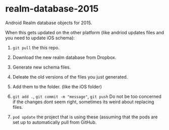 # realm-database-2015
Android Realm database objects for 2015.

When this gets updated on the other platform (like andriod updates files and you need to update iOS schema):

1. `git pull` the this repo.

2. Download the new realm database from Dropbox.

3. Generate new schema files.

4. Deleate the old versions of the files you just generated.

5. Add them to the folder. (like the iOS folder)

6. `git add .`,  `git commit -m "message"`, `git push` 
Do not be too concerned if the changes dont seem right, sometimes its weird about replacing files.

7. `pod update` the project that is using these (assuming that the pods are set up to automatically pull from GitHub.
